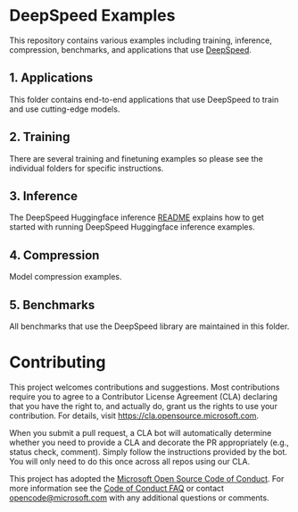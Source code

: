 # DeepSpeed Examples
This repository contains various examples including training, inference, compression, benchmarks, and applications that use [DeepSpeed](https://github.com/microsoft/DeepSpeed).

## 1. Applications
This folder contains end-to-end applications that use DeepSpeed to train and use cutting-edge models.

## 2. Training
There are several training and finetuning examples so please see the individual folders for specific instructions.

## 3. Inference
The DeepSpeed Huggingface inference [README](./inference/huggingface/README.md) explains how to get started with running DeepSpeed Huggingface inference examples.

## 4. Compression
Model compression examples.

## 5. Benchmarks
All benchmarks that use the DeepSpeed library are maintained in this folder.


# Contributing

This project welcomes contributions and suggestions.  Most contributions require you to agree to a
Contributor License Agreement (CLA) declaring that you have the right to, and actually do, grant us
the rights to use your contribution. For details, visit https://cla.opensource.microsoft.com.

When you submit a pull request, a CLA bot will automatically determine whether you need to provide
a CLA and decorate the PR appropriately (e.g., status check, comment). Simply follow the instructions
provided by the bot. You will only need to do this once across all repos using our CLA.

This project has adopted the [Microsoft Open Source Code of Conduct](https://opensource.microsoft.com/codeofconduct/).
For more information see the [Code of Conduct FAQ](https://opensource.microsoft.com/codeofconduct/faq/) or
contact [opencode@microsoft.com](mailto:opencode@microsoft.com) with any additional questions or comments.
